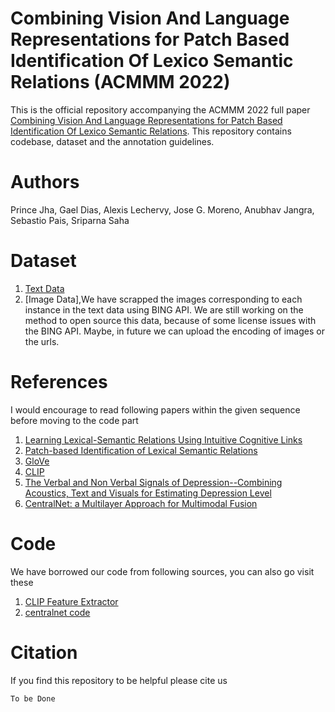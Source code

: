 # Combining Vision And Language Representations for Patch Based Identification Of Lexico Semantic Relations (ACMMM 2022)

This is the official repository accompanying the ACMMM 2022 full paper [Combining Vision And Language Representations for Patch Based Identification Of Lexico Semantic Relations]().  This repository contains codebase, dataset and the annotation guidelines.

# Authors
Prince Jha, Gael Dias, Alexis Lechervy, Jose G. Moreno, Anubhav Jangra, Sebastio Pais, Sriparna Saha 

# Dataset
1. [Text Data](https://drive.google.com/file/d/1wzlwbPbMiqVi7ODk5bSio7Pk3Xxcyi6x/view?usp=sharing)
2. [Image Data],We have scrapped the images corresponding to each instance in the text data using BING API. We are still working on the method to open source this data, because of some license issues with the BING API. Maybe, in future we can upload the encoding of images or the urls.

# References
I would encourage to read following papers within the given sequence before moving to the code part
1. [Learning Lexical-Semantic Relations Using Intuitive Cognitive Links](https://dias.users.greyc.fr/publications/ecir2019.pdf)
2. [Patch-based Identification of Lexical Semantic Relations](https://dias.users.greyc.fr/publications/ecir2020.pdf)
3. [GloVe](https://nlp.stanford.edu/pubs/glove.pdf)
3. [CLIP](https://arxiv.org/pdf/2103.00020.pdf)
4. [The Verbal and Non Verbal Signals of Depression--Combining Acoustics, Text and Visuals for Estimating Depression Level](https://arxiv.org/pdf/1904.07656.pdf)
5. [CentralNet: a Multilayer Approach for Multimodal Fusion](https://arxiv.org/pdf/1808.07275.pdf)

# Code 
We have borrowed our code from following sources, you can also go visit these
1. [CLIP Feature Extractor](https://github.com/openai/CLIP)
2. [centralnet code](https://github.com/jperezrua/mfas)


# Citation
If you find this repository to be helpful please cite us

```
To be Done
```


